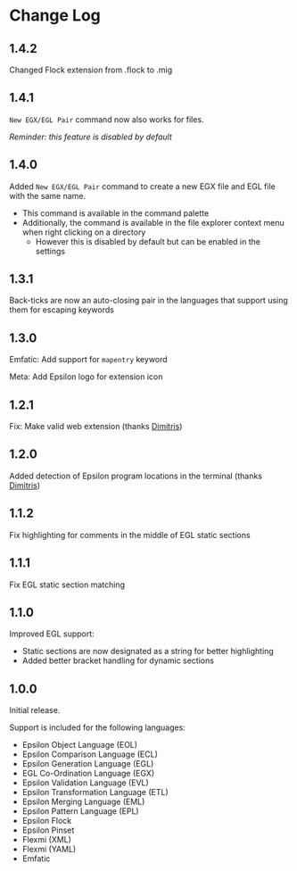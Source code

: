 # Change Log

## 1.4.2

Changed Flock extension from .flock to .mig

## 1.4.1

`New EGX/EGL Pair` command now also works for files.

_Reminder: this feature is disabled by default_

## 1.4.0

Added `New EGX/EGL Pair` command to create a new EGX file and EGL file with the same name.

- This command is available in the command palette
- Additionally, the command is available in the file explorer context menu when right clicking on a directory
  - However this is disabled by default but can be enabled in the settings

## 1.3.1

Back-ticks are now an auto-closing pair in the languages that support using them for escaping keywords

## 1.3.0

Emfatic: Add support for `mapentry` keyword

Meta: Add Epsilon logo for extension icon

## 1.2.1

Fix: Make valid web extension (thanks [Dimitris](https://github.com/kolovos))

## 1.2.0

Added detection of Epsilon program locations in the terminal (thanks [Dimitris](https://github.com/kolovos))

## 1.1.2

Fix highlighting for comments in the middle of EGL static sections

## 1.1.1

Fix EGL static section matching

## 1.1.0

Improved EGL support:

- Static sections are now designated as a string for better highlighting
- Added better bracket handling for dynamic sections

## 1.0.0

Initial release.

Support is included for the following languages:

- Epsilon Object Language (EOL)
- Epsilon Comparison Language (ECL)
- Epsilon Generation Language (EGL)
- EGL Co-Ordination Language (EGX)
- Epsilon Validation Language (EVL)
- Epsilon Transformation Language (ETL)
- Epsilon Merging Language (EML)
- Epsilon Pattern Language (EPL)
- Epsilon Flock
- Epsilon Pinset
- Flexmi (XML)
- Flexmi (YAML)
- Emfatic

